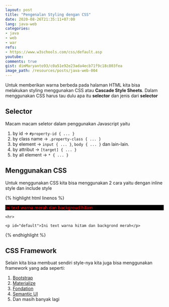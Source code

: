 ```yaml
---
layout: post
title: "Pengenalan Styling dengan CSS"
date: 2020-08-26T21:35:11+07:00
lang: java-web
categories:
- java
- web
- war
refs: 
- https://www.w3schools.com/css/default.asp
youtube: 
comments: true
gist: dimMaryanto93/c0a51e92e23ada4ecb71f9c18c803fea
image_path: /resources/posts/java-web-004
---
```


Untuk memberikan warna berbeda pada halaman HTML kita bisa melakukan styling menggunakan CSS atau **Cascade Style Sheets**. Dalam menggunakan CSS harus tau dulu apa itu **selector** dan jenis dari **selector**

## Selector

Macam macam seletor dalam penggunakan Javascript yaitu

1. by id -> `#property-id { ... }`
2. by class name -> `.property-class { ... }`
3. by element -> `input { ... }`, `body { ... }` dan lain-lain.
4. by attribut -> `[target] { ... }`
5. by all element -> `* { ... }`

## Menggunakan CSS

Untuk menggunakan CSS kita bisa menggunakan 2 cara yaitu dengan inline style dan include style

{% highlight html linenos %}
<html>
<head>
<style>
    #default {
        color: black;
        background-color: red;
    }
</style>
</head>
<body>
    <!-- inline style -->
    <p style="color: red; background-color: black;">Ini text warna merah dan backgroud hitam</p>

    <hr>

    <p id="default">Ini text warna hitam dan backgrond merah</p>
</body>
</html>
{% endhighlight %}

## CSS Framework

Selain kita bisa membuat sendiri style-nya kita juga bisa menggunakan framework yang ada seperti:

1. [Bootstrap](https://getbootstrap.com/)
2. [Materialize](https://materializecss.com/)
3. [Fondation](https://get.foundation/)
4. [Semantic UI](https://semantic-ui.com/)
5. Dan masih banyak lagi